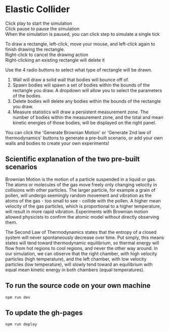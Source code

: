 # Elastic Collider

Click play to start the simulation  
Click pause to pause the simulation  
When the simulation is paused, you can click step to simulate a single tick  

To draw a rectangle, left-click, move your mouse, and left-click again to finish drawing the rectangle.  
Right-click to cancel the drawing action  
Right-clicking an existing rectangle will delete it  

Use the 4 radio buttons to select what type of rectangle will be drawn.  
1. Wall will draw a solid wall that bodies will bounce off of.  
2. Spawn bodies will spawn a set of bodies within the bounds of the rectangle you draw. A dropdown will allow you to select the parameters of the bodies.  
3. Delete bodies will delete any bodies within the bounds of the rectangle you draw.  
4. Measure statistics will draw a persistent measurement zone. The number of bodies within the measurement zone, and the total and mean kinetic energies of those bodies, will be displayed on the right panel.  

You can click the 'Generate Brownian Motion' or 'Generate 2nd law of thermodynamics' buttons to generate a pre-built scenario, or add your own walls and bodies to create your own experiments!

## Scientific explanation of the two pre-built scenarios

Brownian Motion is the motion of a particle suspended in a liquid or gas. The atoms or molecules of the gas move freely only changing velocity in collisions with other particles. The larger particle, for example a grain of pollen, will undergo seemingly random movement and vibration as the atoms of the gas - too small to see - collide with the pollen. A higher mean velocity of the gas particles, which is proportional to a higher temperature, will result in more rapid vibration. Experiments with Brownian motion allowed physicists to confirm the atomic model without directly observing them.

The Second Law of Thermodynamics states that the entropy of a closed system will never spontaneously decrease over time. Put simply, this means states will tend toward thermodynamic equilibrium, so thermal energy will flow from hot regions to cool regions, and never the other way around. In our simulation, we can observe that the right chamber, with high velocity particles (high temperature), and the left chamber, with low velocity particles (low temperature), will slowly tend toward an equilibrium with equal mean kinetic energy in both chambers (equal temperatures).

## To run the source code on your own machine

`npm run dev`

## To update the gh-pages

`npm run deploy`
